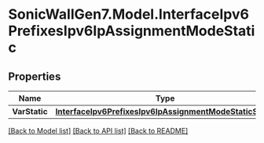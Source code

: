 # SonicWallGen7.Model.InterfaceIpv6PrefixesIpv6IpAssignmentModeStatic

## Properties

Name | Type | Description | Notes
------------ | ------------- | ------------- | -------------
**VarStatic** | [**InterfaceIpv6PrefixesIpv6IpAssignmentModeStaticStatic**](InterfaceIpv6PrefixesIpv6IpAssignmentModeStaticStatic.md) |  | [optional] 

[[Back to Model list]](../README.md#documentation-for-models) [[Back to API list]](../README.md#documentation-for-api-endpoints) [[Back to README]](../README.md)

